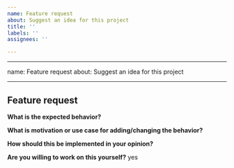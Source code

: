 ```yaml
---
name: Feature request
about: Suggest an idea for this project
title: ''
labels: ''
assignees: ''

---
```


---
name: Feature request
about: Suggest an idea for this project

---

<!-- Please don't delete this template or we'll close your issue -->

## Feature request

<!-- Issues which contain questions or support requests will be closed. -->
<!-- Before creating an issue please make sure you are using the latest version of webpack. -->
<!-- Check if this feature need to be implemented in a plugin or loader instead -->
<!-- If yes: file the issue on the plugin/loader repo -->
<!-- Features related to the development server should be filed on this repo instead -->

**What is the expected behavior?**


**What is motivation or use case for adding/changing the behavior?**


**How should this be implemented in your opinion?**


**Are you willing to work on this yourself?**
yes
